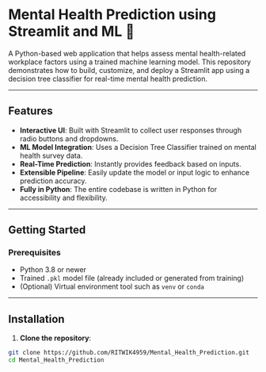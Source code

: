 # Mental Health Prediction using Streamlit and ML 🧠

A Python-based web application that helps assess mental health-related workplace factors using a trained machine learning model. This repository demonstrates how to build, customize, and deploy a Streamlit app using a decision tree classifier for real-time mental health prediction.

---

## Features

- **Interactive UI**: Built with Streamlit to collect user responses through radio buttons and dropdowns.
- **ML Model Integration**: Uses a Decision Tree Classifier trained on mental health survey data.
- **Real-Time Prediction**: Instantly provides feedback based on inputs.
- **Extensible Pipeline**: Easily update the model or input logic to enhance prediction accuracy.
- **Fully in Python**: The entire codebase is written in Python for accessibility and flexibility.

---

## Getting Started

### Prerequisites

- Python 3.8 or newer
- Trained `.pkl` model file (already included or generated from training)
- (Optional) Virtual environment tool such as `venv` or `conda`

---

## Installation

1. **Clone the repository**:

```bash
git clone https://github.com/RITWIK4959/Mental_Health_Prediction.git
cd Mental_Health_Prediction
